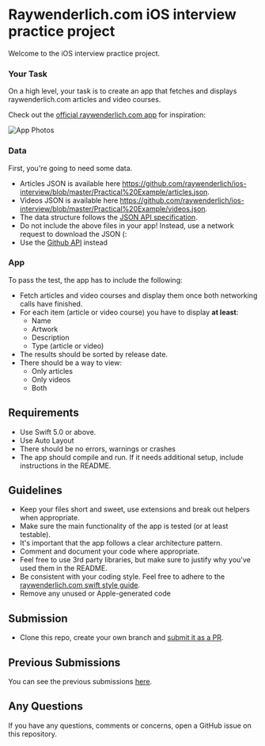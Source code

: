 
Raywenderlich.com iOS interview practice project
================================== 
Welcome to the iOS interview practice project. 

### Your Task

On a high level, your task is to create an app that fetches and displays raywenderlich.com articles and video courses. 

Check out the [official raywenderlich.com app](https://apps.apple.com/us/app/raywenderlich-com/id1481444772#?platform=iphone) for inspiration:

![App Photos](../assets/appPhotos.png)


### Data
First, you're going to need some data.
* Articles JSON is available here https://github.com/raywenderlich/ios-interview/blob/master/Practical%20Example/articles.json.
* Videos JSON is available here https://github.com/raywenderlich/ios-interview/blob/master/Practical%20Example/videos.json.
* The data structure follows the [JSON API specification](https://jsonapi.org/).
* Do not include the above files in your app! Instead, use a network request to download the JSON (:
* Use the [Github API](https://docs.github.com/en/rest) instead

### App
To pass the test, the app has to include the following:
* Fetch articles and video courses and display them once both networking calls have finished. 
* For each item (article or video course) you have to display **at least**:
	* Name
	* Artwork
	* Description
	* Type (article or video)
* The results should be sorted by release date.
* There should be a way to view:
	* Only articles
	* Only videos
	* Both

## Requirements
* Use Swift 5.0 or above.
* Use Auto Layout
* There should be no errors, warnings or crashes
* The app should compile and run. If it needs additional setup, include instructions in the README.

## Guidelines
* Keep your files short and sweet, use extensions and break out helpers when appropriate.
* Make sure the main functionality of the app is tested (or at least testable).
* It's important that the app follows a clear architecture pattern.
* Comment and document your code where appropriate.
* Feel free to use 3rd party libraries, but make sure to justify why you've used them in the README.
* Be consistent with your coding style. Feel free to adhere to the  [raywenderlich.com swift style guide](https://github.com/raywenderlich/swift-style-guide).
* Remove any unused or Apple-generated code

## Submission

* Clone this repo, create your own branch and [submit it as a PR](https://help.github.com/en/github/collaborating-with-issues-and-pull-requests/creating-a-pull-request).

## Previous Submissions

You can see the previous submissions [here](https://github.com/raywenderlich/ios-interview/issues?q=label%3A%22practical+example+submission%22+).

## Any Questions

If you have any questions, comments or concerns, open a GitHub issue on this repository.
